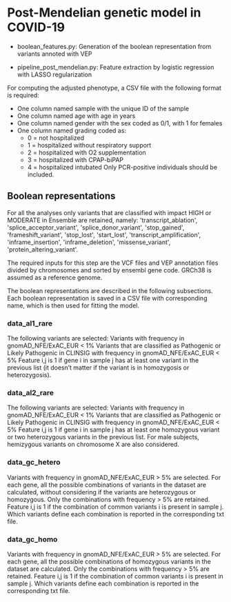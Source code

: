 # Post-Mendelian genetic model in COVID-19

* boolean_features.py: Generation of the boolean representation from variants annoted with VEP

* pipeline_post_mendelian.py: Feature extraction by logistic regression with LASSO regularization

For computing the adjusted phenotype, a CSV file with the following format is required:
* One column named sample with the unique ID of the sample
* One column named age with age in years
* One column named gender with the sex coded as 0/1, with 1 for females
* One column named grading coded as:
  * 0 = not hospitalized
  * 1 = hospitalized without respiratory support
  * 2 = hospitalized with O2 supplementation
  * 3 = hospitalized with CPAP-biPAP
  * 4  = hospitalized intubated
Only PCR-positive individuals should be included.

## Boolean representations
For all the analyses only variants that are classified with impact HIGH or MODERATE in Ensemble are retained, namely: 'transcript_ablation', 'splice_acceptor_variant', 'splice_donor_variant', 'stop_gained', 'frameshift_variant', 'stop_lost', 'start_lost', 'transcript_amplification', 'inframe_insertion', 'inframe_deletion', 'missense_variant', 'protein_altering_variant'.

The required inputs for this step are the VCF files and VEP annotation files divided by chromosomes and sorted by ensembl gene code. GRCh38 is assumed as a reference genome.

The boolean representations are described in the following subsections. Each boolean representation is saved in a CSV file with corresponding name, which is then used for fitting the model.

### data_al1_rare
The following variants are selected:
Variants with frequency in gnomAD_NFE/ExAC_EUR < 1%
Variants that are classified as Pathogenic or Likely Pathogenic in CLINSIG with frequency in gnomAD_NFE/ExAC_EUR < 5%
Feature i,j is 1 if gene i in sample j has at least one variant in the previous list (it doesn’t matter if the variant is in homozygosis or heterozygosis).

### data_al2_rare
The following variants are selected:
Variants with frequency in gnomAD_NFE/ExAC_EUR < 1%
Variants that are classified as Pathogenic or Likely Pathogenic in CLINSIG with frequency in gnomAD_NFE/ExAC_EUR < 5%
Feature i,j is 1 if gene i in sample j has at least one homozygous variant or two heterozygous variants in the previous list. For male subjects, hemizygous variants on chromosome X are also considered.

### data_gc_hetero
Variants with frequency in gnomAD_NFE/ExAC_EUR > 5% are selected. For each gene, all the possible combinations of variants in the dataset are calculated, without considering if the variants are heterozygous or homozygous. Only the combinations with frequency > 5% are retained. Feature i,j is 1 if the combination of common variants i is present in sample j. Which variants define each combination is reported in the corresponding txt file.

### data_gc_homo
Variants with frequency in gnomAD_NFE/ExAC_EUR > 5% are selected. For each gene, all the possible combinations of homozygous variants in the dataset are calculated. Only the combinations with frequency > 5% are retained. Feature i,j is 1 if the combination of common variants i is present in sample j. Which variants define each combination is reported in the corresponding txt file.
